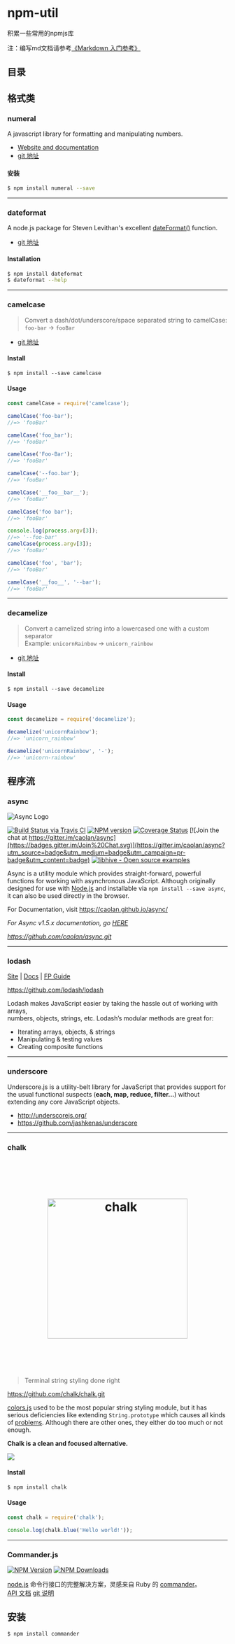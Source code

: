 # npm-util
积累一些常用的npmjs库

注：编写md文档请参考[《Markdown 入门参考》](http://xianbai.me/learn-md/index.html)

## 目录


## 格式类

### numeral

A javascript library for formatting and manipulating numbers.

- [Website and documentation](http://numeraljs.com/)
- [git 地址](https://github.com/adamwdraper/Numeral-js.git)

#### 安装
```bash
$ npm install numeral --save
```

- - -


### dateformat

A node.js package for Steven Levithan's excellent [dateFormat()](http://blog.stevenlevithan.com/archives/date-time-format) function.

- [git 地址](https://github.com/felixge/node-dateformat.git)

#### Installation

```bash
$ npm install dateformat
$ dateformat --help
```

- - -
### camelcase

> Convert a dash/dot/underscore/space separated string to camelCase: `foo-bar` → `fooBar`
- [git 地址](https://github.com/sindresorhus/camelcase.git)

#### Install

```
$ npm install --save camelcase
```


#### Usage

```js
const camelCase = require('camelcase');

camelCase('foo-bar');
//=> 'fooBar'

camelCase('foo_bar');
//=> 'fooBar'

camelCase('Foo-Bar');
//=> 'fooBar'

camelCase('--foo.bar');
//=> 'fooBar'

camelCase('__foo__bar__');
//=> 'fooBar'

camelCase('foo bar');
//=> 'fooBar'

console.log(process.argv[3]);
//=> '--foo-bar'
camelCase(process.argv[3]);
//=> 'fooBar'

camelCase('foo', 'bar');
//=> 'fooBar'

camelCase('__foo__', '--bar');
//=> 'fooBar'
```

- - -

### decamelize

> Convert a camelized string into a lowercased one with a custom separator<br>
> Example: `unicornRainbow` → `unicorn_rainbow`
- [git 地址](https://github.com/sindresorhus/decamelize.git)

#### Install

```
$ npm install --save decamelize
```


#### Usage

```js
const decamelize = require('decamelize');

decamelize('unicornRainbow');
//=> 'unicorn_rainbow'

decamelize('unicornRainbow', '-');
//=> 'unicorn-rainbow'
```

## 程序流

### async
![Async Logo](https://raw.githubusercontent.com/caolan/async/master/logo/async-logo_readme.jpg)

[![Build Status via Travis CI](https://travis-ci.org/caolan/async.svg?branch=master)](https://travis-ci.org/caolan/async)
[![NPM version](https://img.shields.io/npm/v/async.svg)](https://www.npmjs.com/package/async)
[![Coverage Status](https://coveralls.io/repos/caolan/async/badge.svg?branch=master)](https://coveralls.io/r/caolan/async?branch=master)
[![Join the chat at https://gitter.im/caolan/async](https://badges.gitter.im/Join%20Chat.svg)](https://gitter.im/caolan/async?utm_source=badge&utm_medium=badge&utm_campaign=pr-badge&utm_content=badge)
[![libhive - Open source examples](https://www.libhive.com/providers/npm/packages/async/examples/badge.svg)](https://www.libhive.com/providers/npm/packages/async)

Async is a utility module which provides straight-forward, powerful functions for working with asynchronous JavaScript. Although originally designed for use with [Node.js](https://nodejs.org/) and installable via `npm install --save async`, it can also be used directly in the browser.

For Documentation, visit <https://caolan.github.io/async/>

*For Async v1.5.x documentation, go [HERE](https://github.com/caolan/async/blob/v1.5.2/README.md)*

*<https://github.com/caolan/async.git>*

- - -

### lodash

[Site](https://lodash.com/) |
[Docs](https://lodash.com/docs) |
[FP Guide](https://github.com/lodash/lodash/wiki/FP-Guide) 

<https://github.com/lodash/lodash>

Lodash makes JavaScript easier by taking the hassle out of working with arrays,<br>
numbers, objects, strings, etc. Lodash’s modular methods are great for:

 * Iterating arrays, objects, & strings
 * Manipulating & testing values
 * Creating composite functions
 
- - -
### underscore

Underscore.js is a utility-belt library for JavaScript that provides support for the usual functional suspects (**each, map, reduce, filter...**) without extending any core JavaScript objects.

- <http://underscorejs.org/>
- <https://github.com/jashkenas/underscore>

- - -

### chalk
<h1 align="center">
	<br>
	<br>
	<img width="320" src="https://cdn.rawgit.com/chalk/chalk/19935d6484811c5e468817f846b7b3d417d7bf4a/logo.svg" alt="chalk">
	<br>
	<br>
	<br>
</h1>

> Terminal string styling done right

<https://github.com/chalk/chalk.git>

[colors.js](https://github.com/Marak/colors.js) used to be the most popular string styling module, but it has serious deficiencies like extending `String.prototype` which causes all kinds of [problems](https://github.com/yeoman/yo/issues/68). Although there are other ones, they either do too much or not enough.

**Chalk is a clean and focused alternative.**

![](https://github.com/chalk/ansi-styles/raw/master/screenshot.png)

#### Install

```console
$ npm install chalk
```


#### Usage

```js
const chalk = require('chalk');

console.log(chalk.blue('Hello world!'));
```

- - -

### Commander.js

[![NPM Version](http://img.shields.io/npm/v/commander.svg?style=flat)](https://www.npmjs.org/package/commander)
[![NPM Downloads](https://img.shields.io/npm/dm/commander.svg?style=flat)](https://www.npmjs.org/package/commander)

  [node.js](http://nodejs.org) 命令行接口的完整解决方案，灵感来自 Ruby 的 [commander](https://github.com/tj/commander)。  
  [API 文档](http://tj.github.com/commander.js/)
  [git 说明](https://github.com/tj/commander.js/blob/master/Readme_zh-CN.md)

## 安装

    $ npm install commander

